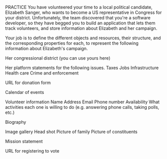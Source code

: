 PRACTICE
You have volunteered your time to a local political candidate, Elizabeth Sanger, who wants to become a US representative in Congress for your district. Unfortunately, the team discovered that you're a software developer, so they have begged you to build an application that lets them track volunteers, and store information about Elizabeth and her campaign.

Your job is to define the different objects and resources, their structure, and the corresponding properties for each, to represent the following information about Elizabeth's campaign.

Her congressional district (you can use yours here)

Her platform statements for the following issues.
    Taxes
    Jobs
    Infrastructure
    Health care
    Crime and enforcement

URL for donation form   

Calendar of events

Volunteer information
    Name
    Address
    Email
    Phone number
    Availability
    What activities each one is willing to do (e.g. answering phone calls, taking polls, etc.)

Biography

Image gallery
    Head shot
    Picture of family
    Picture of constituents

Mission statement

URL for registering to vote